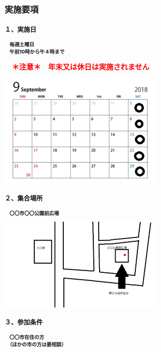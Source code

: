 # 実施要項
## １、実施日
### 　毎週土曜日<br>　午前10時から午４時まで<br><br><font size="5" color="#ff0000">　＊注意＊　年末又は休日は実施されません</font>
<img width="500px" alt="９月カレンダー" src="./2959.png">

## ２、集合場所
### 　〇〇市〇〇公園前広場
<img width="600px" alt="map" src="./ddd.png">

## ３、参加条件
### 　〇〇市在住の方<br>　（ほかの市の方は要相談）
